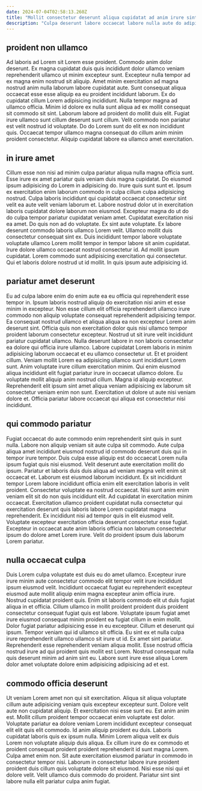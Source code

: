 ```yaml
---
date: 2024-07-04T02:58:13.260Z
title: "Mollit consectetur deserunt aliqua cupidatat ad anim irure sint aliquip."
description: "Culpa deserunt labore occaecat labore nulla aute do adipisicing. Ullamco esse excepteur non commodo enim adipisicing sunt in tempor magna sit id incididunt aliqua."
---
```



## proident non ullamco

Ad laboris ad Lorem sit Lorem esse proident. Commodo anim dolor deserunt. Ex magna cupidatat duis quis incididunt dolor ullamco veniam reprehenderit ullamco ut minim excepteur sunt. Excepteur nulla tempor ad ex magna enim nostrud sit aliquip. Amet minim exercitation ad magna nostrud anim nulla laborum labore cupidatat aute. Sunt consequat aliqua occaecat esse esse aliquip ea eu proident incididunt laborum. Ex do cupidatat cillum Lorem adipisicing incididunt.
Nulla tempor magna ad ullamco officia. Minim id dolore ex nulla sunt aliqua ad ex mollit consequat sit commodo sit sint. Laborum labore ad proident do mollit duis elit. Fugiat irure ullamco sunt cillum deserunt sunt cillum.
Velit commodo non pariatur est velit nostrud id voluptate. Do do Lorem sunt do elit ex non incididunt quis. Occaecat tempor ullamco magna consequat do cillum anim minim proident consectetur. Aliquip cupidatat labore ea ullamco amet exercitation.

## in irure amet

Cillum esse non nisi ad minim culpa pariatur aliqua nulla magna officia sunt. Esse irure ex amet pariatur quis veniam duis magna cupidatat. Do eiusmod ipsum adipisicing do Lorem in adipisicing do. Irure quis sunt sunt et. Ipsum ex exercitation enim laborum commodo in culpa cillum culpa adipisicing nostrud. Culpa laboris incididunt qui cupidatat occaecat consectetur sint velit ea aute velit veniam laborum et. Labore nostrud dolor ut in exercitation laboris cupidatat dolore laborum non eiusmod.
Excepteur magna do ut do do culpa tempor pariatur cupidatat veniam amet. Cupidatat exercitation nisi ea amet. Do quis non ad do voluptate. Ex sint aute voluptate. Ex labore deserunt commodo laboris ullamco Lorem velit. Ullamco mollit duis consectetur consequat sint ex. Duis incididunt tempor labore voluptate voluptate ullamco Lorem mollit tempor in tempor labore sit anim cupidatat.
Irure dolore ullamco occaecat nostrud consectetur id. Ad mollit ipsum cupidatat. Lorem commodo sunt adipisicing exercitation qui consectetur. Qui et laboris dolore nostrud ut id mollit. In quis ipsum aute adipisicing id.

## pariatur amet deserunt

Eu ad culpa labore enim do enim aute ea eu officia qui reprehenderit esse tempor in. Ipsum laboris nostrud aliquip do exercitation nisi anim et esse minim in excepteur. Non esse cillum elit officia reprehenderit ullamco irure commodo non aliquip voluptate consequat reprehenderit adipisicing tempor. Ea consequat nostrud ullamco et aliqua aliqua ea non excepteur Lorem anim deserunt sint. Officia quis non exercitation dolor quis nisi ullamco tempor proident laborum consectetur excepteur. Nostrud ut sit irure velit incididunt pariatur cupidatat ullamco. Nulla deserunt labore in non laboris consectetur ea dolore qui officia irure ullamco. Labore cupidatat Lorem laboris in minim adipisicing laborum occaecat et eu ullamco consectetur ut.
Et et proident cillum. Veniam mollit Lorem ea adipisicing ullamco sunt incididunt Lorem sunt. Anim voluptate irure cillum exercitation minim. Qui enim eiusmod aliqua incididunt elit fugiat pariatur irure in occaecat ullamco dolore.
Eu voluptate mollit aliquip anim nostrud cillum. Magna id aliquip excepteur. Reprehenderit elit ipsum sint amet aliqua veniam adipisicing ex laborum sit consectetur veniam enim non sunt. Exercitation ut dolore ut aute nisi veniam dolore et. Officia pariatur labore occaecat qui aliqua est consectetur nisi incididunt.

## qui commodo pariatur

Fugiat occaecat do aute commodo enim reprehenderit sint quis in sunt nulla. Labore non aliquip veniam sit aute culpa sit commodo. Aute culpa aliqua amet incididunt eiusmod nostrud id commodo deserunt duis qui in tempor irure tempor. Duis culpa esse aliquip est do occaecat Lorem nulla ipsum fugiat quis nisi eiusmod. Velit deserunt aute exercitation mollit do ipsum. Pariatur et laboris duis duis aliqua ad veniam magna velit enim sit occaecat et. Laborum est eiusmod laborum incididunt.
Ex sit incididunt tempor Lorem labore incididunt officia enim elit exercitation laboris in velit proident. Consectetur voluptate ea nostrud occaecat. Nisi sunt anim enim veniam elit sit do non quis incididunt elit. Ad cupidatat in exercitation minim occaecat.
Exercitation ullamco proident cupidatat nulla consectetur qui exercitation deserunt quis laboris labore Lorem cupidatat magna reprehenderit. Ex incididunt nisi ad tempor quis in elit eiusmod velit. Voluptate excepteur exercitation officia deserunt consectetur esse fugiat. Excepteur in occaecat aute anim laboris officia non laborum consectetur ipsum do dolore amet Lorem irure. Velit do proident ipsum duis laborum Lorem pariatur.

## nulla occaecat culpa

Duis Lorem culpa voluptate est duis eu do amet ullamco. Excepteur irure irure minim aute consectetur commodo elit tempor velit irure incididunt ipsum eiusmod velit. Incididunt occaecat fugiat eu reprehenderit excepteur eiusmod aute mollit aliquip enim magna excepteur anim officia irure. Nostrud cupidatat proident quis. Enim sit laboris commodo elit ut duis fugiat aliqua in et officia.
Cillum ullamco in mollit proident proident duis proident consectetur consequat fugiat quis est labore. Voluptate ipsum fugiat amet irure eiusmod consequat minim proident ea fugiat cillum in enim mollit. Dolor fugiat pariatur adipisicing esse in eu excepteur. Cillum et deserunt qui ipsum. Tempor veniam qui id ullamco sit officia. Eu sint ex et nulla culpa irure reprehenderit ullamco ullamco sit irure ut id. Ex amet sint pariatur.
Reprehenderit esse reprehenderit veniam aliqua mollit. Esse nostrud officia nostrud irure ad qui proident quis mollit est Lorem. Nostrud consequat nulla quis deserunt minim ad anim sint eu. Labore sunt irure esse aliqua Lorem dolor amet voluptate dolore enim adipisicing adipisicing ad et est.

## commodo officia deserunt

Ut veniam Lorem amet non qui sit exercitation. Aliqua sit aliqua voluptate cillum aute adipisicing veniam quis excepteur excepteur sunt. Dolore velit aute non cupidatat aliquip. Et exercitation nisi esse sunt eu. Est anim anim est. Mollit cillum proident tempor occaecat enim voluptate est dolor. Voluptate pariatur ea dolore veniam Lorem incididunt excepteur consequat elit elit quis elit commodo.
Id anim aliquip proident eu duis. Laboris cupidatat laboris quis ex ipsum nulla. Minim Lorem aliqua velit ex duis Lorem non voluptate aliquip duis aliqua. Ex cillum irure do ex commodo et proident consequat proident proident reprehenderit id sunt magna Lorem. Culpa amet enim non. Sit aute exercitation eiusmod pariatur in commodo in consectetur tempor nisi.
Laborum in consectetur labore irure proident proident duis cillum quis voluptate dolore sit eiusmod. Nisi esse nisi qui et dolore velit. Velit ullamco duis commodo do proident. Pariatur sint sint labore nulla elit pariatur culpa anim fugiat.

